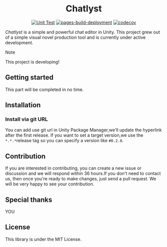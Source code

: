 <div align="center">

# Chatlyst

[![Unit Test](https://github.com/Morsiusiurandum/Chatlyst/actions/workflows/unit-test.yml/badge.svg?event=pull_request_target)](https://github.com/Morsiusiurandum/Chatlyst/actions/workflows/unit-test.yml)
[![pages-build-deployment](https://github.com/Morsiusiurandum/Chatlyst/actions/workflows/pages/pages-build-deployment/badge.svg)](https://morsiusiurandum.github.io/Chatlyst/)
[![codecov](https://codecov.io/gh/Morsiusiurandum/Chatlyst/graph/badge.svg?token=MGT2KMB8BA)](https://codecov.io/gh/Morsiusiurandum/Chatlyst)

</div>

*Chatlyst* is a simple and powerful chat editor in Unity. This project grew out of a simple visual novel production tool and is currently under active development.

> [!NOTE]
> This project is developing!

## Getting started

This part will be completed in no time.

## Installation

### Install via git URL

You can add use git url in Unity Package Manager,we'll update the hyperlink after the first release.
If you want to set a target version,we use the `*.*.*`release tag so you can specify a version like `#0.2.0`.

## Contribution

If you are interested in contributing, you can create a new issue or discussion and we will respond within 36 hours.If you don't need to contact us, then once you're ready to make changes, just send a pull request. We will be very happy to see your contribution.

## Special thanks

YOU

## License

This library is under the MIT License.
